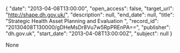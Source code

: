 {
  "date": "2013-04-08T13:00:00", 
  "open_access": false, 
  "target_url": "http://shape.dh.gov.uk/", 
  "description": null, 
  "end_date": null, 
  "title": "Strategic Health Asset Planning and Evaluation ", 
  "record_id": "20130408T130000/gDHeMsDr8Vu7w5RpPREnPA==", 
  "publisher": "dh.gov.uk", 
  "start_date": "2013-04-08T13:00:00Z", 
  "subject": null
}

None